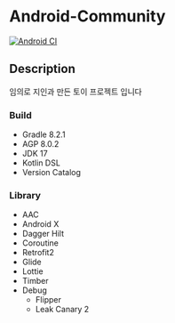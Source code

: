 # Android-Community

[![Android CI](https://github.com/hv-community/community-android/actions/workflows/android.yml/badge.svg?branch=main)](https://github.com/hv-community/community-android/actions/workflows/android.yml)

## Description

임의로 지인과 만든 토이 프로젝트 입니다

### Build

- Gradle 8.2.1
- AGP 8.0.2
- JDK 17
- Kotlin DSL
- Version Catalog

### Library

- AAC
- Android X
- Dagger Hilt
- Coroutine
- Retrofit2
- Glide
- Lottie
- Timber
- Debug
    - Flipper
    - Leak Canary 2
